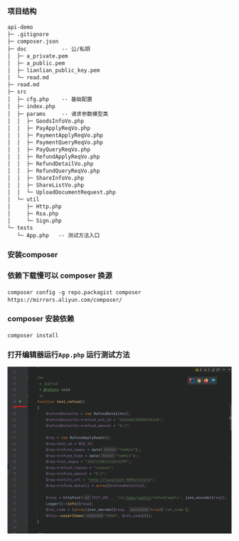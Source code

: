 ### 项目结构
```
api-demo
├─ .gitignore
├─ composer.json
├─ doc           -- 公/私钥
│  ├─ a_private.pem
│  ├─ a_public.pem
│  ├─ lianlian_public_key.pem
│  └─ read.md
├─ read.md
├─ src
│  ├─ cfg.php    -- 基础配置
│  ├─ index.php
│  ├─ params     -- 请求参数模型类
│  │  ├─ GoodsInfoVo.php
│  │  ├─ PayApplyReqVo.php
│  │  ├─ PaymentApplyReqVo.php
│  │  ├─ PaymentQueryReqVo.php
│  │  ├─ PayQueryReqVo.php
│  │  ├─ RefundApplyReqVo.php
│  │  ├─ RefundDetailVo.php
│  │  ├─ RefundQueryReqVo.php
│  │  ├─ ShareInfoVo.php
│  │  ├─ ShareListVo.php
│  │  └─ UploadDocumentRequest.php
│  └─ util
│     ├─ Http.php
│     ├─ Rsa.php
│     └─ Sign.php
└─ tests
   └─ App.php   -- 测试方法入口
```

### 安装composer


### 依赖下载慢可以 composer 换源
`composer config -g repo.packagist composer https://mirrors.aliyun.com/composer/`

### composer 安装依赖
`composer install`

### 打开编辑器运行`App.php` 运行测试方法

![img.png](doc/img.png)